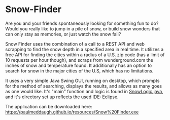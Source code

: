 # Snow-Finder
Are you and your friends spontaneously looking for something fun to do? Would you really like to jump in a pile of snow, or build snow wonders that can only stay as memories, or just watch the snow fall?

Snow Finder uses the combination of a call to a REST API and web scrapping to find the snow depth in a specified area in real time. It utilizes a free API for finding the cities within a radius of a U.S. zip code (has a limit of 10 requests per hour though), and scraps from wunderground.com the inches of snow and temperature found. It additionally has an option to search for snow in the major cities of the U.S, which has no limitations.

It uses a very simple Java Swing GUI, running on desktop, which prompts for the method of searching, displays the results, and allows as many goes as one would like. It's "main" function and logic is found in [SnowLogic.java](/src/logic/SnowLogic.java), and it's directory set up reflects the used IDE: Eclipse.

The application can be downloaded here: https://paulmeddaugh.github.io/resources/Snow%20Finder.exe